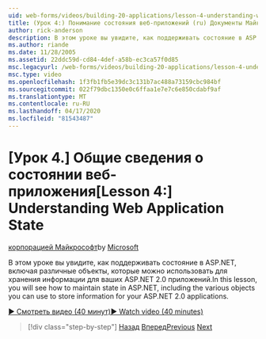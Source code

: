 ```yaml
---
uid: web-forms/videos/building-20-applications/lesson-4-understanding-web-application-state
title: (Урок 4:) Понимание состояния веб-приложений (ru) Документы Майкрософт
author: rick-anderson
description: В этом уроке вы увидите, как поддерживать состояние в ASP.NET, включая различные объекты, которые можно использовать для хранения информации для вашего ASP.NET 2.0 applicatio...
ms.author: riande
ms.date: 11/28/2005
ms.assetid: 22ddc59d-cd84-4def-a58b-ec3ca57f0d85
msc.legacyurl: /web-forms/videos/building-20-applications/lesson-4-understanding-web-application-state
msc.type: video
ms.openlocfilehash: 1f3fb1fb5e39dc3c131b7ac488a73159cbc984bf
ms.sourcegitcommit: 022f79dbc1350e0c6ffaa1e7e7c6e850cdabf9af
ms.translationtype: MT
ms.contentlocale: ru-RU
ms.lasthandoff: 04/17/2020
ms.locfileid: "81543487"
---
```

# <a name="lesson-4-understanding-web-application-state"></a><span data-ttu-id="bd903-103">[Урок 4.] Общие сведения о состоянии веб-приложения</span><span class="sxs-lookup"><span data-stu-id="bd903-103">[Lesson 4:] Understanding Web Application State</span></span>

<span data-ttu-id="bd903-104">[корпорацией Майкрософт](https://github.com/microsoft)</span><span class="sxs-lookup"><span data-stu-id="bd903-104">by [Microsoft](https://github.com/microsoft)</span></span>

<span data-ttu-id="bd903-105">В этом уроке вы увидите, как поддерживать состояние в ASP.NET, включая различные объекты, которые можно использовать для хранения информации для ваших ASP.NET 2.0 приложений.</span><span class="sxs-lookup"><span data-stu-id="bd903-105">In this lesson, you will see how to maintain state in ASP.NET, including the various objects you can use to store information for your ASP.NET 2.0 applications.</span></span>

[<span data-ttu-id="bd903-106">&#9654; Смотреть видео (40 минут)</span><span class="sxs-lookup"><span data-stu-id="bd903-106">&#9654; Watch video (40 minutes)</span></span>](https://channel9.msdn.com/Blogs/ASP-NET-Site-Videos/lesson-4-understanding-web-application-state)

> [!div class="step-by-step"]
> <span data-ttu-id="bd903-107">[Назад](lesson-3-understanding-more-about-events-and-postback.md)
> [Вперед](lesson-5-debugging-and-tracing-your-website.md)</span><span class="sxs-lookup"><span data-stu-id="bd903-107">[Previous](lesson-3-understanding-more-about-events-and-postback.md)
[Next](lesson-5-debugging-and-tracing-your-website.md)</span></span>
